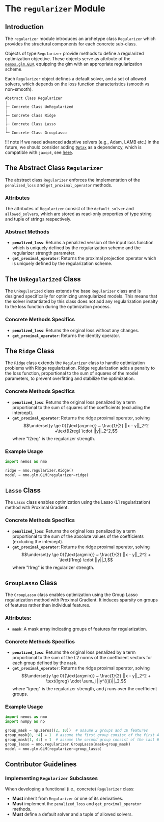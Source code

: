 # The `regularizer` Module

## Introduction

The `regularizer` module introduces an archetype class `Regularizer` which provides the structural components for each concrete sub-class.

Objects of type `Regularizer` provide methods to define a regularized optimization objective. These objects serve as attribute of the [`nemos.glm.GLM`](../05-glm/#the-concrete-class-glm), equipping the glm with an appropriate regularization scheme.

Each `Regularizer` object defines a default solver, and a set of allowed solvers, which depends on the loss function characteristics (smooth vs non-smooth).

```
Abstract Class Regularizer
|
├─ Concrete Class UnRegularized
|
├─ Concrete Class Ridge
|
├─ Concrete Class Lasso
|
└─ Concrete Class GroupLasso
```

!!! note
    If we need advanced adaptive solvers (e.g., Adam, LAMB etc.) in the future, we should consider adding [`Optax`](https://optax.readthedocs.io/en/latest/) as a dependency, which is compatible with `jaxopt`, see [here](https://jaxopt.github.io/stable/_autosummary/jaxopt.OptaxSolver.html#jaxopt.OptaxSolver).

## The Abstract Class `Regularizer`

The abstract class `Regularizer` enforces the implementation of the `penalized_loss` and `get_proximal_operator` methods.

### Attributes

The attributes of `Regularizer` consist of the `default_solver` and `allowed_solvers`, which are stored as read-only properties of type string and tuple of strings respectively.

### Abstract Methods

- **`penalized_loss`**: Returns a penalized version of the input loss function which is uniquely defined by the regularization scheme and the regularizer strength parameter.
- **`get_proximal_operator`**: Returns the proximal projection operator which is uniquely defined by the regularization scheme.

## The `UnRegularized` Class

The `UnRegularized` class extends the base `Regularizer` class and is designed specifically for optimizing unregularized models. This means that the solver instantiated by this class does not add any regularization penalty to the loss function during the optimization process.


### Concrete Methods Specifics
- **`penalized_loss`**: Returns the original loss without any changes.
- **`get_proximal_operator`**: Returns the identity operator.


## The `Ridge` Class

The `Ridge` class extends the `Regularizer` class to handle optimization problems with Ridge regularization. Ridge regularization adds a penalty to the loss function, proportional to the sum of squares of the model parameters, to prevent overfitting and stabilize the optimization.

### Concrete Methods Specifics
- **`penalized_loss`**: Returns the original loss penalized by a term proportional to the sum of squares of the coefficients (excluding the intercept).
- **`get_proximal_operator`**: Returns the ridge proximal operator, solving $$\underset{y \ge 0}{\text{argmin}} ~ \frac{1}{2} ||x - y||_2^2  +\text{l2reg} \cdot ||y||_2^2,$$ where "l2reg" is the regularizer strength.

### Example Usage

```python
import nemos as nmo

ridge = nmo.regularizer.Ridge()
model = nmo.glm.GLM(regularizer=ridge)
```

## `Lasso` Class

The `Lasso` class enables optimization using the Lasso (L1 regularization) method with Proximal Gradient.

### Concrete Methods Specifics
- **`penalized_loss`**: Returns the original loss penalized by a term proportional to the sum of the absolute values of the coefficients (excluding the intercept).
- **`get_proximal_operator`**: Returns the ridge proximal operator, solving $$\underset{y \ge 0}{\text{argmin}} ~ \frac{1}{2} ||x - y||_2^2 + \text{l1reg} \cdot ||y||_1,$$ where "l1reg" is the regularizer strength.

## `GroupLasso` Class

The `GroupLasso` class enables optimization using the Group Lasso regularization method with Proximal Gradient. It induces sparsity on groups of features rather than individual features.

### Attributes:
- **`mask`**: A mask array indicating groups of features for regularization.

### Concrete Methods Specifics
- **`penalized_loss`**: Returns the original loss penalized by a term proportional to the sum of the L2 norms of the coefficient vectors for each group defined by the `mask`.
- **`get_proximal_operator`**: Returns the ridge proximal operator, solving 
$$\underset{y \ge 0}{\text{argmin}} ~ \frac{1}{2} ||x - y||_2^2 + \text{lgreg} \cdot \sum_j ||y^{(j)}||_2,$$ where "lgreg" is the regularizer strength, and $j$ runs over the coefficient groups.


### Example Usage
```python
import nemos as nmo
import numpy as np

group_mask = np.zeros((2, 10))  # assume 2 groups and 10 features
group_mask[0, :4] = 1  # assume the first group consist of the first 4 coefficients
group_mask[1, 4:] = 1  # assume the second group consist of the last 6 coefficients
group_lasso = nmo.regularizer.GroupLasso(mask=group_mask)
model = nmo.glm.GLM(regularizer=group_lasso)
```



## Contributor Guidelines

### Implementing `Regularizer` Subclasses

When developing a functional (i.e., concrete) `Regularizer` class:

- **Must** inherit from `Regularizer` or one of its derivatives.
- **Must** implement the `penalized_loss` and `get_proximal_operator` methods.
- **Must** define a default solver and a tuple of allowed solvers.

